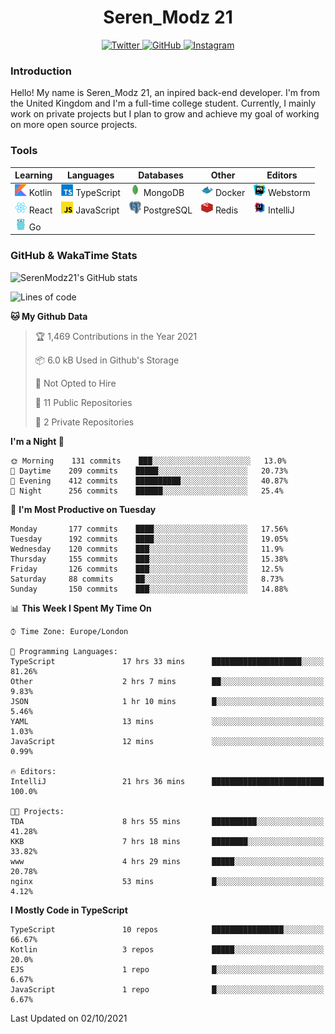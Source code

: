 <div align="center">
  <h1>Seren_Modz 21</h1>
  <a href="https://twitter.com/SerenModz21">
    <img alt="Twitter" src="https://img.shields.io/badge/twitter%20-%231DA1F2.svg?&style=for-the-badge&logo=Twitter&logoColor=white">
  </a>
  <a href="https://github.com/SerenModz21">
    <img alt="GitHub" src="https://img.shields.io/badge/github%20-%23121011.svg?&style=for-the-badge&logo=github&logoColor=white">
  </a>
  <a href="https://www.instagram.com/serenmodz21">
    <img alt="Instagram" src="https://img.shields.io/badge/instagram%20-%23E4405F.svg?&style=for-the-badge&logo=Instagram&logoColor=white">
  </a>
</div>

### Introduction

Hello! My name is Seren_Modz 21, an inpired back-end developer. I'm from the United Kingdom and I'm a full-time college student. Currently, I mainly work on private projects but I plan to grow and achieve my goal of working on more open source projects. 

### Tools

 **Learning**                                        | **Languages**                                               | **Databases**                                               | **Other**                                           | **Editors**                                                  
-----------------------------------------------------|-------------------------------------------------------------|-------------------------------------------------------------|-----------------------------------------------------|--------------------------------------------------------------
 <img width="19px" src="./assets/kotlin.svg"> Kotlin | <img width="19px" src="./assets/typescript.svg"> TypeScript | <img width="19px" src="./assets/mongodb.svg"> MongoDB       | <img width="19px" src="./assets/docker.svg"> Docker | <img width="19px" src="./assets/webstorm.svg"> Webstorm      
 <img width="19px" src="./assets/react.svg"> React   | <img width="19px" src="./assets/javascript.svg"> JavaScript | <img width="19px" src="./assets/postgresql.svg"> PostgreSQL | <img width="19px" src="./assets/redis.svg"> Redis   | <img width="19px" src="./assets/intellij-idea.svg"> IntelliJ
 <img width="19px" src="./assets/go.svg"> Go         |                                                             |                                                             |                                                     |                                                                                                               

### GitHub & WakaTime Stats

![SerenModz21's GitHub stats](https://github-readme-stats.vercel.app/api?username=SerenModz21&show_icons=true&theme=dark)

<!--START_SECTION:waka-->
![Lines of code](https://img.shields.io/badge/From%20Hello%20World%20I%27ve%20Written-32616%20lines%20of%20code-blue)

**🐱 My Github Data** 

> 🏆 1,469 Contributions in the Year 2021
 > 
> 📦 6.0 kB Used in Github's Storage 
 > 
> 🚫 Not Opted to Hire
 > 
> 📜 11 Public Repositories 
 > 
> 🔑 2 Private Repositories  
 > 
**I'm a Night 🦉** 

```text
🌞 Morning    131 commits    ███░░░░░░░░░░░░░░░░░░░░░░   13.0% 
🌆 Daytime    209 commits    █████░░░░░░░░░░░░░░░░░░░░   20.73% 
🌃 Evening    412 commits    ██████████░░░░░░░░░░░░░░░   40.87% 
🌙 Night      256 commits    ██████░░░░░░░░░░░░░░░░░░░   25.4%

```
📅 **I'm Most Productive on Tuesday** 

```text
Monday       177 commits    ████░░░░░░░░░░░░░░░░░░░░░   17.56% 
Tuesday      192 commits    ████░░░░░░░░░░░░░░░░░░░░░   19.05% 
Wednesday    120 commits    ███░░░░░░░░░░░░░░░░░░░░░░   11.9% 
Thursday     155 commits    ███░░░░░░░░░░░░░░░░░░░░░░   15.38% 
Friday       126 commits    ███░░░░░░░░░░░░░░░░░░░░░░   12.5% 
Saturday     88 commits     ██░░░░░░░░░░░░░░░░░░░░░░░   8.73% 
Sunday       150 commits    ███░░░░░░░░░░░░░░░░░░░░░░   14.88%

```


📊 **This Week I Spent My Time On** 

```text
⌚︎ Time Zone: Europe/London

💬 Programming Languages: 
TypeScript               17 hrs 33 mins      ████████████████████░░░░░   81.26% 
Other                    2 hrs 7 mins        ██░░░░░░░░░░░░░░░░░░░░░░░   9.83% 
JSON                     1 hr 10 mins        █░░░░░░░░░░░░░░░░░░░░░░░░   5.46% 
YAML                     13 mins             ░░░░░░░░░░░░░░░░░░░░░░░░░   1.03% 
JavaScript               12 mins             ░░░░░░░░░░░░░░░░░░░░░░░░░   0.99%

🔥 Editors: 
IntelliJ                 21 hrs 36 mins      █████████████████████████   100.0%

🐱‍💻 Projects: 
TDA                      8 hrs 55 mins       ██████████░░░░░░░░░░░░░░░   41.28% 
KKB                      7 hrs 18 mins       ████████░░░░░░░░░░░░░░░░░   33.82% 
www                      4 hrs 29 mins       █████░░░░░░░░░░░░░░░░░░░░   20.78% 
nginx                    53 mins             █░░░░░░░░░░░░░░░░░░░░░░░░   4.12%

```

**I Mostly Code in TypeScript** 

```text
TypeScript               10 repos            ████████████████░░░░░░░░░   66.67% 
Kotlin                   3 repos             █████░░░░░░░░░░░░░░░░░░░░   20.0% 
EJS                      1 repo              █░░░░░░░░░░░░░░░░░░░░░░░░   6.67% 
JavaScript               1 repo              █░░░░░░░░░░░░░░░░░░░░░░░░   6.67%

```



 Last Updated on 02/10/2021
<!--END_SECTION:waka-->

